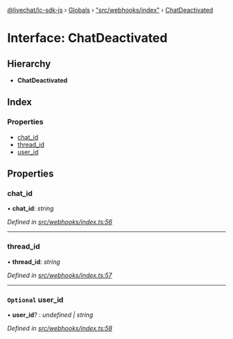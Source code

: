 [@livechat/lc-sdk-js](../README.md) › [Globals](../globals.md) › ["src/webhooks/index"](../modules/_src_webhooks_index_.md) › [ChatDeactivated](_src_webhooks_index_.chatdeactivated.md)

# Interface: ChatDeactivated

## Hierarchy

* **ChatDeactivated**

## Index

### Properties

* [chat_id](_src_webhooks_index_.chatdeactivated.md#chat_id)
* [thread_id](_src_webhooks_index_.chatdeactivated.md#thread_id)
* [user_id](_src_webhooks_index_.chatdeactivated.md#optional-user_id)

## Properties

###  chat_id

• **chat_id**: *string*

*Defined in [src/webhooks/index.ts:56](https://github.com/livechat/lc-sdk-js/blob/adb7bb1/src/webhooks/index.ts#L56)*

___

###  thread_id

• **thread_id**: *string*

*Defined in [src/webhooks/index.ts:57](https://github.com/livechat/lc-sdk-js/blob/adb7bb1/src/webhooks/index.ts#L57)*

___

### `Optional` user_id

• **user_id**? : *undefined | string*

*Defined in [src/webhooks/index.ts:58](https://github.com/livechat/lc-sdk-js/blob/adb7bb1/src/webhooks/index.ts#L58)*
